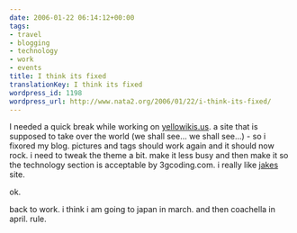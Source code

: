 ```yaml
---
date: 2006-01-22 06:14:12+00:00
tags:
- travel
- blogging
- technology
- work
- events
title: I think its fixed
translationKey: I think its fixed
wordpress_id: 1198
wordpress_url: http://www.nata2.org/2006/01/22/i-think-its-fixed/
---
```


I needed a quick break while working on <a href="http://www.yellowikis.us">yellowikis.us</a>. a site that is supposed to take over the world (we shall see... we shall see...) - so i fixored my blog. pictures and tags should work again and it should now rock. i need to tweak the theme a bit. make it less busy and then make it so the technology section is acceptable by 3gcoding.com. i really like <a href="http://www.jakenickell.com">jakes</a> site.

ok.

back to work.   i think i am going to japan in march. and then coachella in april. rule.